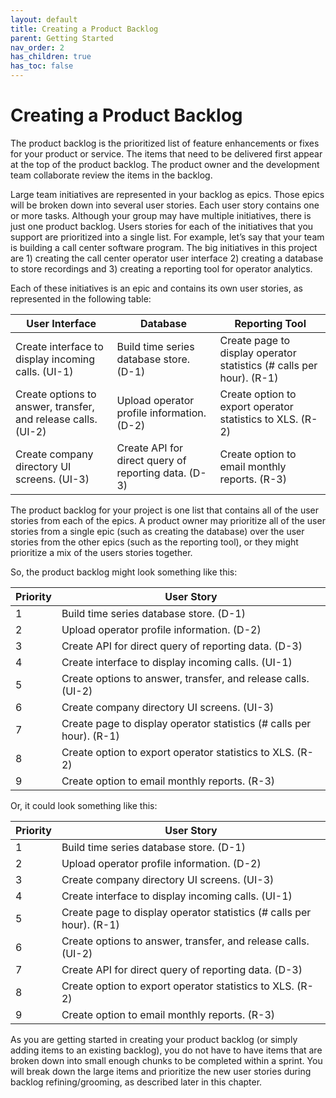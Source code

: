 ```yaml
---
layout: default
title: Creating a Product Backlog
parent: Getting Started
nav_order: 2
has_children: true
has_toc: false
---
```


# Creating a Product Backlog

The product backlog is the prioritized list of feature enhancements or fixes for your product or service. The items that need to be delivered first 
appear at the top of the product backlog. The product owner and the development team collaborate review the items in the backlog. 

Large team initiatives are represented in your backlog as epics. Those epics will be broken down into several user stories. Each user story contains one or 
more tasks. Although your group may have multiple initiatives, there is just one product backlog. Users stories for each of the initiatives that you support are prioritized into a single list.
For example, let’s say that your team is building a call center software program. The big initiatives in this project are 1) creating the call center 
operator user interface 2) creating a database to store recordings and 3) creating a reporting tool for operator analytics. 

Each of these initiatives is an epic and contains its own user stories, as represented in the following table:

| User Interface                                                | Database                                             | Reporting Tool                                                       |
|---------------------------------------------------------------|------------------------------------------------------|----------------------------------------------------------------------|
| Create interface to display incoming calls. (UI-1)            | Build time series database store. (D-1)              | Create page to display operator statistics (# calls per hour). (R-1) |
| Create options to answer, transfer, and release calls. (UI-2) | Upload operator profile information.  (D-2)          | Create option to export operator statistics to XLS. (R-2)            |
| Create company directory UI screens. (UI-3)                   | Create API for direct query of reporting data. (D-3) | Create option to email monthly reports. (R-3)                        |

The product backlog for your project is one list that contains all of the user stories from each of the epics. A product owner may prioritize all of the user stories from a single epic (such as creating the database) over the user stories from the other epics (such as the reporting tool), or they might prioritize a mix of the users stories together.

So, the product backlog might look something like this:

| Priority | User Story                                                           |
|----------|----------------------------------------------------------------------|
| 1        | Build time series database store. (D-1)                              |
| 2        | Upload operator profile information. (D-2)                           |
| 3        | Create API for direct query of reporting data. (D-3)                 |
| 4        | Create interface to display incoming calls. (UI-1)                   |
| 5        | Create options to answer, transfer, and release calls. (UI-2)        |
| 6        | Create company directory UI screens. (UI-3)                          |
| 7        | Create page to display operator statistics (# calls per hour). (R-1) |
| 8        | Create option to export operator statistics to XLS. (R-2)            |
| 9        | Create option to email monthly reports. (R-3)                        |

Or, it could look something like this:

| Priority | User Story                                                           |
|----------|----------------------------------------------------------------------|
| 1        | Build time series database store. (D-1)                              |
| 2        | Upload operator profile information. (D-2)                           |
| 3        | Create company directory UI screens. (UI-3)                          |
| 4        | Create interface to display incoming calls. (UI-1)                   |
| 5        | Create page to display operator statistics (# calls per hour). (R-1) |
| 6        | Create options to answer, transfer, and release calls. (UI-2)        |
| 7        | Create API for direct query of reporting data. (D-3)                 |
| 8        | Create option to export operator statistics to XLS. (R-2)            |
| 9        | Create option to email monthly reports. (R-3)                        |

As you are getting started in creating your product backlog (or simply adding items to an existing backlog), you do not have to have items that 
are broken down into small enough chunks to be completed within a sprint. You will break down the large items and prioritize the new user stories 
during backlog refining/grooming, as described later in this chapter.
